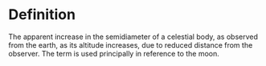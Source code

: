 # Definition

The apparent increase in the semidiameter of a celestial body, as
observed from the earth, as its altitude increases, due to reduced
distance from the observer. The term is used principally in reference to
the moon.
